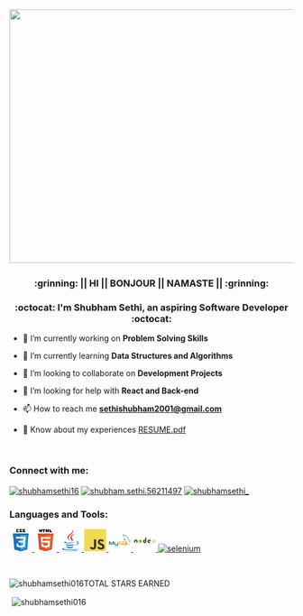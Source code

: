 <div align="center">
 
<!--  ![introgif](https://user-images.githubusercontent.com/67235116/159134499-7c842763-298f-4959-befa-bb27fd7dc076.gif = 250x250) -->

 <img src = "https://user-images.githubusercontent.com/67235116/159134499-7c842763-298f-4959-befa-bb27fd7dc076.gif" width="1000px" height="450px" />
 
 <h3>:grinning: || HI || BONJOUR || NAMASTE || :grinning:</h3> 
  <h3>:octocat: I'm <b>Shubham Sethi</b>, an aspiring <b> Software Developer </b> :octocat:</h3>
</div>

- 🔭 I’m currently working on **Problem Solving Skills**

- 🌱 I’m currently learning **Data Structures and Algorithms**

- 👯 I’m looking to collaborate on <b>Development Projects</b>

- 🤔 I’m looking for help with <b>React and Back-end</b>

- 📫 How to reach me **sethishubham2001@gmail.com**

- 📄 Know about my experiences [RESUME.pdf](https://github.com/ShubhamSethi016/ShubhamSethi016/files/8309960/RESUME.pdf)

<br>

<h3 align="left">Connect with me:</h3>
<p align="left">
<a href="https://linkedin.com/in/shubhamsethi16" target="blank"><img align="center" src="https://raw.githubusercontent.com/rahuldkjain/github-profile-readme-generator/master/src/images/icons/Social/linked-in-alt.svg" alt="shubhamsethi16" height="30" width="40" /></a>
<a href="https://fb.com/shubham.sethi.56211497" target="blank"><img align="center" src="https://raw.githubusercontent.com/rahuldkjain/github-profile-readme-generator/master/src/images/icons/Social/facebook.svg" alt="shubham.sethi.56211497" height="30" width="40" /></a>
<a href="https://instagram.com/shubhamsethi_" target="blank"><img align="center" src="https://raw.githubusercontent.com/rahuldkjain/github-profile-readme-generator/master/src/images/icons/Social/instagram.svg" alt="shubhamsethi_" height="30" width="40" /></a>


<h3 align="left">Languages and Tools:</h3>
<p align="left"> <a href="https://www.w3schools.com/css/" target="_blank" rel="noreferrer"> <img src="https://raw.githubusercontent.com/devicons/devicon/master/icons/css3/css3-original-wordmark.svg" alt="css3" width="40" height="40"/> </a> <a href="https://www.w3.org/html/" target="_blank" rel="noreferrer"> <img src="https://raw.githubusercontent.com/devicons/devicon/master/icons/html5/html5-original-wordmark.svg" alt="html5" width="40" height="40"/> </a> <a href="https://www.java.com" target="_blank" rel="noreferrer"> <img src="https://raw.githubusercontent.com/devicons/devicon/master/icons/java/java-original.svg" alt="java" width="40" height="40"/> </a> <a href="https://developer.mozilla.org/en-US/docs/Web/JavaScript" target="_blank" rel="noreferrer"> <img src="https://raw.githubusercontent.com/devicons/devicon/master/icons/javascript/javascript-original.svg" alt="javascript" width="40" height="40"/> </a> <a href="https://www.mysql.com/" target="_blank" rel="noreferrer"> <img src="https://raw.githubusercontent.com/devicons/devicon/master/icons/mysql/mysql-original-wordmark.svg" alt="mysql" width="40" height="40"/> </a> <a href="https://nodejs.org" target="_blank" rel="noreferrer"> <img src="https://raw.githubusercontent.com/devicons/devicon/master/icons/nodejs/nodejs-original-wordmark.svg" alt="nodejs" width="40" height="40"/> </a> <a href="https://www.selenium.dev" target="_blank" rel="noreferrer"> <img src="https://raw.githubusercontent.com/detain/svg-logos/780f25886640cef088af994181646db2f6b1a3f8/svg/selenium-logo.svg" alt="selenium" width="40" height="40"/> </a> </p>

<br>

<p><img align="left" src="https://github-readme-stats.vercel.app/api/top-langs?username=shubhamsethi016&show_icons=true&locale=en&layout=compact" alt="shubhamsethi016" /></p>

TOTAL STARS EARNED
<p>&nbsp;<img align="center" src="https://github-readme-stats.vercel.app/api?username=shubhamsethi016&show_icons=true&locale=en" alt="shubhamsethi016" /></p>
